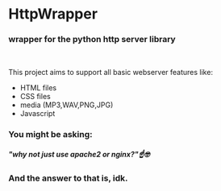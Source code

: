 <h1>HttpWrapper</h1>
<h3>wrapper for the python http server library</h3>
<br>
<p>This project aims to support all basic webserver features like:</p>
<ul>
  <li>HTML files</li>
  <li>CSS files</li>
  <li>media (MP3,WAV,PNG,JPG)</li>
  <li>Javascript</li>
</ul>
<h3>You might be asking:</h3>
<h5>"why not just use apache2 or nginx?"☝️🤓</h5>
<h3>And the answer to that is, idk.</h3>
